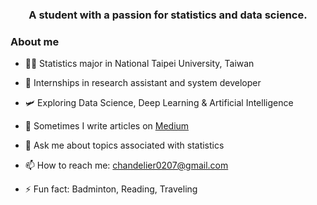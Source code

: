 <h3 align="center"> A student with a passion for statistics and data science. </h3>

### About me

- 👨‍💻 Statistics major in National Taipei University, Taiwan

- 🔭 Internships in research assistant and system developer

- 🛩️ Exploring Data Science, Deep Learning & Artificial Intelligence 

- 📝 Sometimes I write articles on [Medium](https://medium.com/@blackteapanda)

- 💬 Ask me about topics associated with statistics

- 📫 How to reach me: chandelier0207@gmail.com

- ⚡ Fun fact: Badminton, Reading, Traveling 
